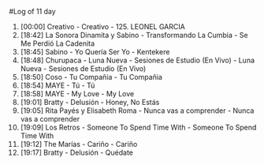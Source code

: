 #Log of 11 day

1. [00:00] Creativo - Creativo - 125. LEONEL GARCIA
1. [18:42] La Sonora Dinamita y Sabino - Transformando La Cumbia - Se Me Perdió La Cadenita
1. [18:45] Sabino - Yo Quería Ser Yo - Kentekere
1. [18:48] Churupaca - Luna Nueva - Sesiones de Estudio (En Vivo) - Luna Nueva - Sesiones de Estudio (En Vivo)
1. [18:50] Coso - Tu Compañia - Tu Compañia
1. [18:54] MAYE - Tú - Tú
1. [18:58] MAYE - My Love - My Love
1. [19:01] Bratty - Delusión - Honey, No Estás
1. [19:05] Rita Payés y Elisabeth Roma - Nunca vas a comprender - Nunca vas a comprender
1. [19:09] Los Retros - Someone To Spend Time With - Someone To Spend Time With
1. [19:12] The Marías - Cariño - Cariño
1. [19:17] Bratty - Delusión - Quédate

